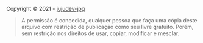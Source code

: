 Copyright © 2021 - [ jujudev-jpg ](https://github.com/jujudev-jpg)

> A permissão é concedida, qualquer pessoa que faça uma cópia deste arquivo com restrição de publicação como seu livre gratuito. Porém, sem restrição nos direitos de usar, copiar, modificar e mesclar.